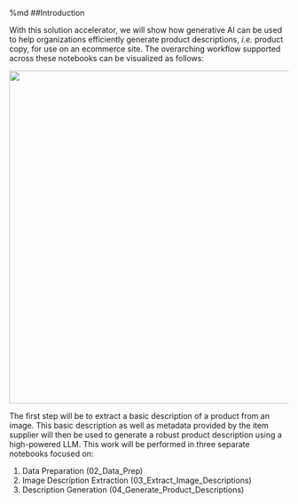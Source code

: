 
%md ##Introduction

With this solution accelerator, we will show how generative AI can be used to help organizations efficiently generate product descriptions, *i.e.* product copy, for use on an ecommerce site.  The overarching workflow supported across these notebooks can be visualized as follows:
</p>

<img src='https://brysmiwasb.blob.core.windows.net/demos/images/product_copy_workflow.png' width=600>



The first step will be to extract a basic description of a product from an image.  This basic description as well as metadata provided by the item supplier will then be used to generate a robust product description using a high-powered LLM.  This work will be performed in three separate notebooks focused on:
</p>

1. Data Preparation (02_Data_Prep)
2. Image Description Extraction (03_Extract_Image_Descriptions)
3. Description Generation (04_Generate_Product_Descriptions)

